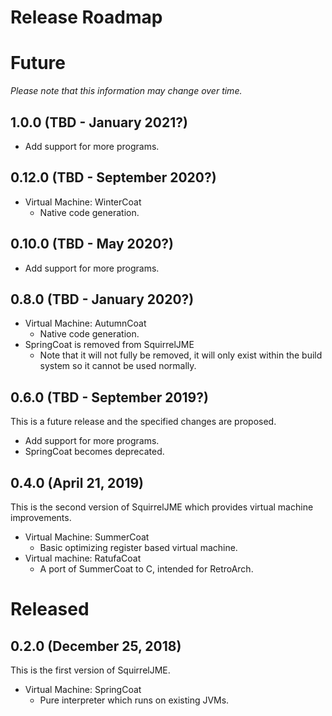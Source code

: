 # Release Roadmap

# Future

_Please note that this information may change over time._

## 1.0.0 (TBD - January 2021?)

 * Add support for more programs.

## 0.12.0 (TBD - September 2020?)

 * Virtual Machine: WinterCoat
   * Native code generation.

## 0.10.0 (TBD - May 2020?)

 * Add support for more programs.

## 0.8.0 (TBD - January 2020?)

 * Virtual Machine: AutumnCoat
   * Native code generation.
 * SpringCoat is removed from SquirrelJME
   * Note that it will not fully be removed, it will only exist within the
     build system so it cannot be used normally.

## 0.6.0 (TBD - September 2019?)

This is a future release and the specified changes are proposed.

 * Add support for more programs.
 * SpringCoat becomes deprecated.

## 0.4.0 (April 21, 2019)

This is the second version of SquirrelJME which provides virtual machine
improvements.

 * Virtual Machine: SummerCoat
   * Basic optimizing register based virtual machine.
 * Virtual machine: RatufaCoat
   * A port of SummerCoat to C, intended for RetroArch.

# Released

## 0.2.0 (December 25, 2018)

This is the first version of SquirrelJME.

 * Virtual Machine: SpringCoat
   * Pure interpreter which runs on existing JVMs.

